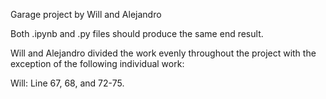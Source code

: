 Garage project by Will and Alejandro

Both .ipynb and .py files should produce the same end result. 

Will and Alejandro divided the work evenly throughout the project with the exception of the following individual work:

Will:
    Line 67, 68, and 72-75.